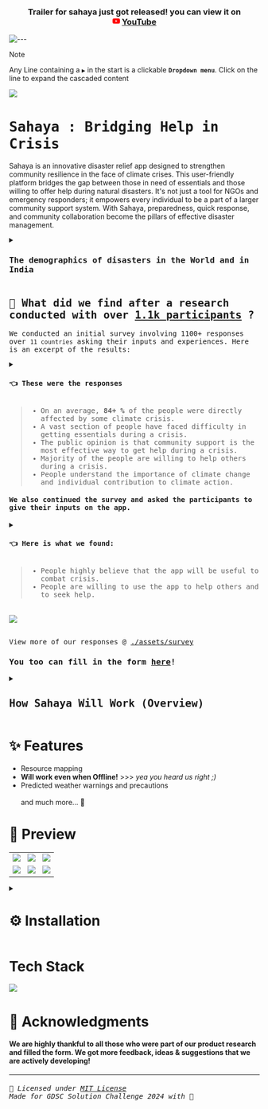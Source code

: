 <samp><h3 align = center>

Trailer for sahaya just got released! you can view it on <br>
<img src="https://raw.githubusercontent.com/github/explore/d744245de144b89f3e3462949e08bfc91eda7fcf/topics/youtube/youtube.png" width=15>
[YouTube](https://youtu.be/FVuFdDk8XGk) 

</h3></samp>

![---](https://github.com/sr2echa/sahaya/assets/65058816/f3d34e7c-34f4-43ab-b783-9eb0b27bc188)
<br>

>[!NOTE]
> Any Line containing a ` ▶ ` in the start is a clickable **`Dropdown menu`**. Click on the line to expand the cascaded content

![](https://github.com/sr2echa/sahaya/assets/65058816/560e2f35-633e-479b-b619-ad36d94d983b)

# <samp>Sahaya : Bridging Help in Crisis</samp>
Sahaya is an innovative disaster relief app designed to strengthen community resilience in the face of climate crises. This user-friendly platform bridges the gap between those in need of essentials and those willing to offer help during natural disasters. It's not just a tool for NGOs and emergency responders; it empowers every individual to be a part of a larger community support system. With Sahaya, preparedness, quick response, and community collaboration become the pillars of effective disaster management.

<samp>
<details>
  <summary> <h3> 
    
  The demographics of disasters in the **World** and in **India** 
    
  </h3> </summary>

  
  ![](https://github.com/sr2echa/sahaya/assets/65058816/be68c167-4163-4c50-a568-fb1995bb1dd6)


</details>
</samp>

<samp>
<summary> <h2>🔮 What did we find after a research conducted with over <ins>1.1k participants</ins> ?</h2> </summary>

We conducted an initial survey involving <kbd>1100+ responses</kbd> over <code>11 countries</code> asking their inputs and experiences. Here is an excerpt of the results:

<details>
<summary> <h4> 👈 These were the responses </h4> </summary>
<table>
  <tr>
    <td> <img src="./assets/survey/Q6.png"> </td>
    <td> <img src="./assets/survey/Q7.png"> </td>
  </tr>
    <tr>
        <td> <img src="./assets/survey/Q8.png"> </td>
        <td> <img src="./assets/survey/Q9.png"> </td>
    </tr>
    <tr>
        <td> <img src="./assets/survey/Q10.png"> </td>
        <td> <img src="./assets/survey/Q11.png"> </td>
    </tr>
    <tr>
        <td> <img src="./assets/survey/Q12.png"> </td>
        <td> <img src="./assets/survey/Q5.png"> </td>
</table>
</details>

> - On an average, <b> 84+ % </b> of the people were directly affected by some climate crisis. <br> 
> - A vast section of people have faced difficulty in getting essentials during a crisis. <br>
> - The public opinion is that community support is the most effective way to get help during a crisis. <br>
> - Majority of the people are willing to help others during a crisis. <br>
> - People understand the importance of climate change and individual contribution to climate action. <br>

<h4> We also continued the survey and asked the participants to give their inputs on the app. </h4>

<details>
<summary> <h4> 👈 Here is what we found: </h4> </summary>

<table>
  <tr>
    <td> <img src="./assets/survey/Q1.png"> </td>
    <td> <img src="./assets/survey/Q4.png"> </td>
    </tr>
</table>
</details>

> - People highly believe that the app will be useful to combat crisis. <br>
> - People are willing to use the app to help others and to seek help. <br>
<br>
<img src="https://github.com/sr2echa/sahaya/assets/65058816/ae8135c2-7eba-44a9-a98d-f0202426fbda" width=600 align=center>


<br> View more of our responses @ [./assets/survey](./assets/survey)

<h3> 
  
  You too can fill in the form [here](https://forms.gle/M3ubWpjqPQrtxnkh6)! 
  
</h3>
</samp>

<samp>
<details>
  <summary><h2> How Sahaya Will Work (Overview) </h2></summary>


  ![](https://github.com/sr2echa/sahaya/assets/65058816/a3a61616-6047-4973-97b0-da7f81a3c8aa)


</details>
</samp>


# ✨ Features
- Resource mapping
- **Will work even when Offline!** >>>  _yea you heard us right ;)_
- Predicted weather warnings and precautions <br><br>
and much more...  🤫

# 📱 Preview

<table>
  <tr>
    <td><img src="https://github.com/sr2echa/sahaya/assets/65058816/6ea2f6d7-70d1-4206-bc2b-58add2264b74"></td>
    <td><img src="https://github.com/sr2echa/sahaya/assets/65058816/6a4dbc9c-9198-4a29-9ffe-814277206b00"></td>
    <td><img src="https://github.com/sr2echa/sahaya/assets/65058816/78ef638a-f1f9-4242-b635-7779e2d3e711"></td>
  </tr>
  <tr>
    <td><img src="https://github.com/sr2echa/sahaya/assets/65058816/60502bc9-5ec9-4790-b042-bcdad9ebaa3c"></td>
    <td><img src="https://github.com/sr2echa/sahaya/assets/65058816/c7ba6e3a-4729-4955-85e3-a56a724bc521"></td>
    <td><img src="https://github.com/sr2echa/sahaya/assets/65058816/bdfb04df-c0f6-4dda-a943-3641eea23ae5"></td>
  </tr>
</table>




<details>
<summary>

# ⚙️ Installation
</summary>


### 📝 Prerequisites:

Ensure that you have the following tools and resources installed before using Sahaya:

1. **Flutter SDK** 
2. **Android Studio** 
3. **Python 3.6+** 
4. **Gemini API** .
5. **Google Cloud Platform (GCP) Account** 
6. **Firebase** 
7. **pnpm**


### 🪴 Usage:

Follow these steps to set up and run Sahaya:

#### 1. Clone the repository:

    git clone https://github.com/sr2echa/sahaya.git

#### 2. Navigate to the project directory:

    cd sahaya

#### 3. Install Flutter dependencies:

    flutter pub get

#### 4. Update `.env`
#### 5. Open a `emulator`

#### 6. Run the application:

    turbo dev
######    or with a filter for mobile:
    turbo dev --filter=mobile


**These steps will ensure a smooth setup and execution of Sahaya on your local machine**
</details>


# Tech Stack
</samp>

![](https://github.com/sr2echa/sahaya/assets/65058816/4cb4087d-f824-4b0f-b477-a41ad6a9312b)

# 🦄 Acknowledgments
#### We are highly thankful to all those who were part of our product research and filled the form. We got more feedback, ideas & suggestions that we are actively developing!

--- 
<h6> <samp>

📜 Licensed under [MIT License](./LICENSE) <br>
 Made for GDSC Solution Challenge 2024 with 💖

</samp>
</h6>
